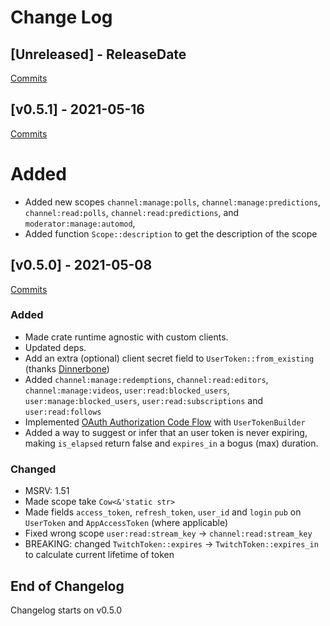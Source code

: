 # Change Log

<!-- next-header -->

## [Unreleased] - ReleaseDate

[Commits](https://github.com/Emilgardis/twitch_oauth2/compare/v0.5.1...Unreleased)

## [v0.5.1] - 2021-05-16

[Commits](https://github.com/Emilgardis/twitch_oauth2/compare/v0.5.0...v0.5.1)

# Added

* Added new scopes `channel:manage:polls`, `channel:manage:predictions`, `channel:read:polls`, `channel:read:predictions`, and `moderator:manage:automod`,
* Added function `Scope::description` to get the description of the scope

## [v0.5.0] - 2021-05-08

[Commits](https://github.com/Emilgardis/twitch_oauth2/compare/49a083ceda6768cc52a1f8f1714bb7f942f24c01...v0.5.0)

### Added

* Made crate runtime agnostic with custom clients.
* Updated deps.
* Add an extra (optional) client secret field to `UserToken::from_existing` (thanks [Dinnerbone](https://github.com/Dinnerbone))
* Added `channel:manage:redemptions`, `channel:read:editors`, `channel:manage:videos`, `user:read:blocked_users`,  `user:manage:blocked_users`, `user:read:subscriptions` and `user:read:follows`
* Implemented [OAuth Authorization Code Flow](https://dev.twitch.tv/docs/authentication/getting-tokens-oauth/#oauth-authorization-code-flow) with `UserTokenBuilder`
* Added a way to suggest or infer that an user token is never expiring, making `is_elapsed` return false and `expires_in` a bogus (max) duration.
### Changed

* MSRV: 1.51
* Made scope take `Cow<&'static str>`
* Made fields `access_token`, `refresh_token`, `user_id` and `login` `pub` on `UserToken` and `AppAccessToken` (where applicable)
* Fixed wrong scope `user:read:stream_key` -> `channel:read:stream_key`
* BREAKING: changed `TwitchToken::expires` -> `TwitchToken::expires_in` to calculate current lifetime of token

## End of Changelog 

Changelog starts on v0.5.0